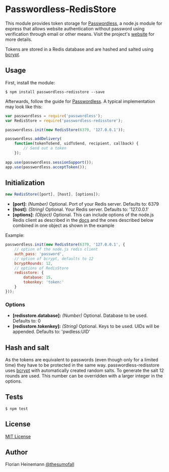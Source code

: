 # Passwordless-RedisStore

This module provides token storage for [Passwordless](https://github.com/florianheinemann/passwordless), a node.js module for express that allows website authentication without password using verification through email or other means. Visit the project's [website](https://passwordless.net) for more details.

Tokens are stored in a Redis database and are hashed and salted using [bcrypt](https://github.com/ncb000gt/node.bcrypt.js/).

## Usage

First, install the module:

`$ npm install passwordless-redisstore --save`

Afterwards, follow the guide for [Passwordless](https://github.com/florianheinemann/passwordless). A typical implementation may look like this:

```javascript
var passwordless = require('passwordless');
var RedisStore = require('passwordless-redisstore');

passwordless.init(new RedisStore(6379, '127.0.0.1'));

passwordless.addDelivery(
    function(tokenToSend, uidToSend, recipient, callback) {
        // Send out a token
    });
    
app.use(passwordless.sessionSupport());
app.use(passwordless.acceptToken());
```

## Initialization

```javascript
new RedisStore([port], [host], [options]);
```
* **[port]:** *(Number)* Optional. Port of your Redis server. Defaults to: 6379
* **[host]:** *(String)* Optional. Your Redis server. Defaults to: '127.0.0.1'
* **[options]:** *(Object)* Optional. This can include options of the node.js Redis client as described in the [docs](https://github.com/mranney/node_redis) and the ones described below combined in one object as shown in the example

Example:
```javascript
passwordless.init(new RedisStore(6379, '127.0.0.1', {
	// option of the node.js redis client
    auth_pass: 'password',
    // option of bcrypt, defaults to 12
    bcryptRounds: 12,
    // options of RedisStore
    redisstore: {
        database: 15,
        tokenkey: 'token:'
    }
}));
```

### Options
* **[redisstore.database]:** *(Number)* Optional. Database to be used. Defaults to: 0
* **[redisstore.tokenkey]:** *(String)* Optional. Keys to be used. UIDs will be appended. Defaults to: 'pwdless:UID'

## Hash and salt
As the tokens are equivalent to passwords (even though only for a limited time) they have to be protected in the same way. passwordless-redisstore uses [bcrypt](https://github.com/ncb000gt/node.bcrypt.js/) with automatically created random salts. To generate the salt 12 rounds are used. This number can be overridden with a larger integer in the options.

## Tests

`$ npm test`

## License

[MIT License](http://opensource.org/licenses/MIT)

## Author
Florian Heinemann [@thesumofall](http://twitter.com/thesumofall/)
